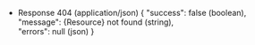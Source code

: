 + Response 404 (application/json)
    {
        "success": false (boolean),
        "message": {Resource} not found (string),  
        "errors": null (json)
    }